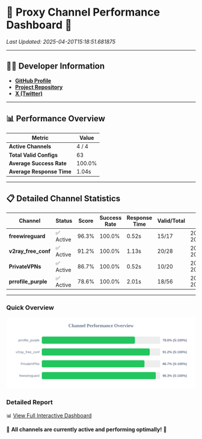 # 🌟 Proxy Channel Performance Dashboard 🌟

_Last Updated: 2025-04-20T15:18:51.681875_

---

## 👩‍💻 Developer Information

- **[GitHub Profile](https://github.com/4n0nymou3)**  
- **[Project Repository](https://github.com/4n0nymou3/multi-proxy-config-fetcher)**  
- **[X (Twitter)](https://x.com/4n0nymou3)**  

---

## 📊 Performance Overview

| Metric                | Value       |
|-----------------------|-------------|
| **Active Channels**   | 4 / 4       |
| **Total Valid Configs** | 63          |
| **Average Success Rate** | 100.0%      |
| **Average Response Time** | 1.04s       |

---

## 📋 Detailed Channel Statistics

| Channel          | Status     | Score  | Success Rate | Response Time | Valid/Total | Last Success               |
|------------------|------------|--------|--------------|---------------|-------------|----------------------------|
| **freewireguard**  | ✅ Active  | 96.3%  | 100.0% | 0.52s         | 15/17       | 2025-04-20T15:18:51.680131 |
| **v2ray_free_conf**  | ✅ Active  | 91.2%  | 100.0% | 1.13s         | 20/28       | 2025-04-20T15:18:50.583926 |
| **PrivateVPNs**  | ✅ Active  | 86.7%  | 100.0% | 0.52s         | 10/20       | 2025-04-20T15:18:51.133740 |
| **prrofile_purple**  | ✅ Active  | 78.6%  | 100.0% | 2.01s         | 18/56       | 2025-04-20T15:18:49.396948 |

---

### Quick Overview
<div align="center">
  <a href="https://raw.githubusercontent.com/nullluser/NullRepo/refs/heads/main/assets/channel_stats_chart.svg">
    <img src="https://raw.githubusercontent.com/nullluser/NullRepo/refs/heads/main/assets/channel_stats_chart.svg" alt="Source Performance Statistics" width="800">
  </a>
</div>

### Detailed Report
📊 [View Full Interactive Dashboard](https://htmlpreview.github.io/?https://github.com/nullluser/NullRepo/blob/main/assets/performance_report.html)

🎉 **All channels are currently active and performing optimally!** 🎉
